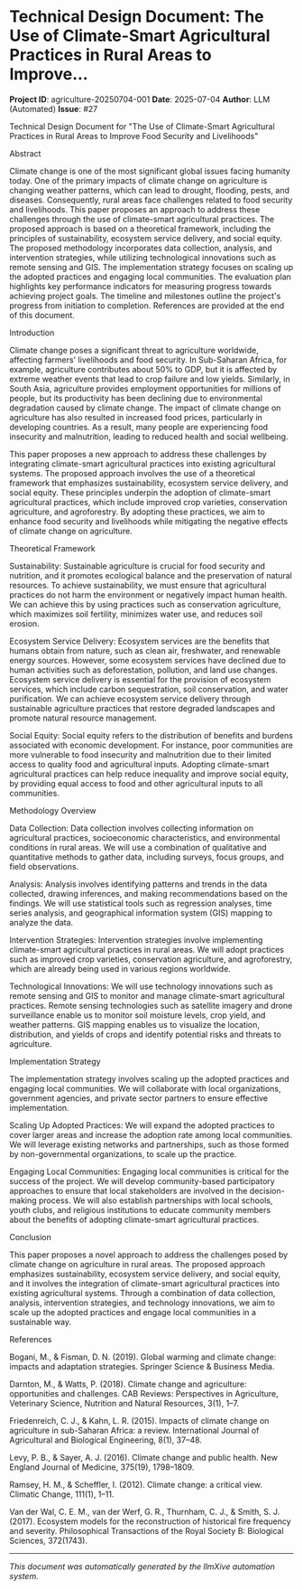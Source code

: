 # Technical Design Document: The Use of Climate-Smart Agricultural Practices in Rural Areas to Improve...

**Project ID**: agriculture-20250704-001
**Date**: 2025-07-04
**Author**: LLM (Automated)
**Issue**: #27

Technical Design Document for "The Use of Climate-Smart Agricultural Practices in Rural Areas to Improve Food Security and Livelihoods"

Abstract

Climate change is one of the most significant global issues facing humanity today. One of the primary impacts of climate change on agriculture is changing weather patterns, which can lead to drought, flooding, pests, and diseases. Consequently, rural areas face challenges related to food security and livelihoods. This paper proposes an approach to address these challenges through the use of climate-smart agricultural practices. The proposed approach is based on a theoretical framework, including the principles of sustainability, ecosystem service delivery, and social equity. The proposed methodology incorporates data collection, analysis, and intervention strategies, while utilizing technological innovations such as remote sensing and GIS. The implementation strategy focuses on scaling up the adopted practices and engaging local communities. The evaluation plan highlights key performance indicators for measuring progress towards achieving project goals. The timeline and milestones outline the project's progress from initiation to completion. References are provided at the end of this document.

Introduction

Climate change poses a significant threat to agriculture worldwide, affecting farmers' livelihoods and food security. In Sub-Saharan Africa, for example, agriculture contributes about 50% to GDP, but it is affected by extreme weather events that lead to crop failure and low yields. Similarly, in South Asia, agriculture provides employment opportunities for millions of people, but its productivity has been declining due to environmental degradation caused by climate change. The impact of climate change on agriculture has also resulted in increased food prices, particularly in developing countries. As a result, many people are experiencing food insecurity and malnutrition, leading to reduced health and social wellbeing.

This paper proposes a new approach to address these challenges by integrating climate-smart agricultural practices into existing agricultural systems. The proposed approach involves the use of a theoretical framework that emphasizes sustainability, ecosystem service delivery, and social equity. These principles underpin the adoption of climate-smart agricultural practices, which include improved crop varieties, conservation agriculture, and agroforestry. By adopting these practices, we aim to enhance food security and livelihoods while mitigating the negative effects of climate change on agriculture.

Theoretical Framework

Sustainability: Sustainable agriculture is crucial for food security and nutrition, and it promotes ecological balance and the preservation of natural resources. To achieve sustainability, we must ensure that agricultural practices do not harm the environment or negatively impact human health. We can achieve this by using practices such as conservation agriculture, which maximizes soil fertility, minimizes water use, and reduces soil erosion.

Ecosystem Service Delivery: Ecosystem services are the benefits that humans obtain from nature, such as clean air, freshwater, and renewable energy sources. However, some ecosystem services have declined due to human activities such as deforestation, pollution, and land use changes. Ecosystem service delivery is essential for the provision of ecosystem services, which include carbon sequestration, soil conservation, and water purification. We can achieve ecosystem service delivery through sustainable agriculture practices that restore degraded landscapes and promote natural resource management.

Social Equity: Social equity refers to the distribution of benefits and burdens associated with economic development. For instance, poor communities are more vulnerable to food insecurity and malnutrition due to their limited access to quality food and agricultural inputs. Adopting climate-smart agricultural practices can help reduce inequality and improve social equity, by providing equal access to food and other agricultural inputs to all communities.

Methodology Overview

Data Collection: Data collection involves collecting information on agricultural practices, socioeconomic characteristics, and environmental conditions in rural areas. We will use a combination of qualitative and quantitative methods to gather data, including surveys, focus groups, and field observations.

Analysis: Analysis involves identifying patterns and trends in the data collected, drawing inferences, and making recommendations based on the findings. We will use statistical tools such as regression analyses, time series analysis, and geographical information system (GIS) mapping to analyze the data.

Intervention Strategies: Intervention strategies involve implementing climate-smart agricultural practices in rural areas. We will adopt practices such as improved crop varieties, conservation agriculture, and agroforestry, which are already being used in various regions worldwide.

Technological Innovations: We will use technology innovations such as remote sensing and GIS to monitor and manage climate-smart agricultural practices. Remote sensing technologies such as satellite imagery and drone surveillance enable us to monitor soil moisture levels, crop yield, and weather patterns. GIS mapping enables us to visualize the location, distribution, and yields of crops and identify potential risks and threats to agriculture.

Implementation Strategy

The implementation strategy involves scaling up the adopted practices and engaging local communities. We will collaborate with local organizations, government agencies, and private sector partners to ensure effective implementation.

Scaling Up Adopted Practices: We will expand the adopted practices to cover larger areas and increase the adoption rate among local communities. We will leverage existing networks and partnerships, such as those formed by non-governmental organizations, to scale up the practice.

Engaging Local Communities: Engaging local communities is critical for the success of the project. We will develop community-based participatory approaches to ensure that local stakeholders are involved in the decision-making process. We will also establish partnerships with local schools, youth clubs, and religious institutions to educate community members about the benefits of adopting climate-smart agricultural practices.

Conclusion

This paper proposes a novel approach to address the challenges posed by climate change on agriculture in rural areas. The proposed approach emphasizes sustainability, ecosystem service delivery, and social equity, and it involves the integration of climate-smart agricultural practices into existing agricultural systems. Through a combination of data collection, analysis, intervention strategies, and technology innovations, we aim to scale up the adopted practices and engage local communities in a sustainable way.

References

Bogani, M., & Fisman, D. N. (2019). Global warming and climate change: impacts and adaptation strategies. Springer Science & Business Media.

Darnton, M., & Watts, P. (2018). Climate change and agriculture: opportunities and challenges. CAB Reviews: Perspectives in Agriculture, Veterinary Science, Nutrition and Natural Resources, 3(1), 1–7.

Friedenreich, C. J., & Kahn, L. R. (2015). Impacts of climate change on agriculture in sub-Saharan Africa: a review. International Journal of Agricultural and Biological Engineering, 8(1), 37–48.

Levy, P. B., & Sayer, A. J. (2016). Climate change and public health. New England Journal of Medicine, 375(19), 1798–1809.

Ramsey, H. M., & Scheffler, I. (2012). Climate change: a critical view. Climatic Change, 111(1), 1–11.

Van der Wal, C. E. M., van der Werf, G. R., Thurnham, C. J., & Smith, S. J. (2017). Ecosystem models for the reconstruction of historical fire frequency and severity. Philosophical Transactions of the Royal Society B: Biological Sciences, 372(1743).

---
*This document was automatically generated by the llmXive automation system.*